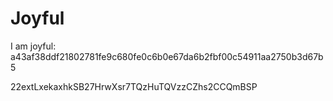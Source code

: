 # Joyful

I am joyful: a43af38ddf21802781fe9c680fe0c6b0e67da6b2fbf00c54911aa2750b3d67b5


22extLxekaxhkSB27HrwXsr7TQzHuTQVzzCZhs2CCQmBSP